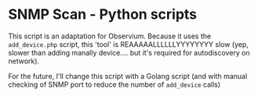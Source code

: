 # SNMP Scan - Python scripts

This script is an adaptation for Observium. Because it uses the `add_device.php` script, this 'tool' is REAAAAALLLLLLYYYYYYYY slow (yep, slower than adding manally device.... but it's required for autodiscovery on network).

For the future, I'll change this script with a Golang script (and with manual checking of SNMP port to reduce the number of `add_device` calls)
